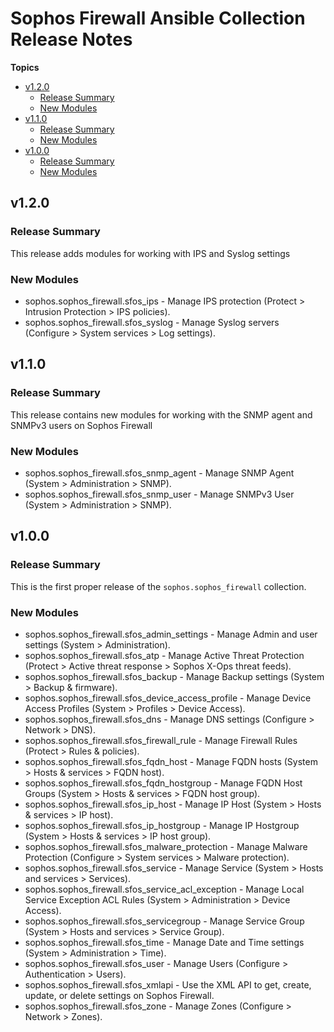 # Sophos Firewall Ansible Collection Release Notes

**Topics**

- <a href="#v1-2-0">v1\.2\.0</a>
    - <a href="#release-summary">Release Summary</a>
    - <a href="#new-modules">New Modules</a>
- <a href="#v1-1-0">v1\.1\.0</a>
    - <a href="#release-summary-1">Release Summary</a>
    - <a href="#new-modules-1">New Modules</a>
- <a href="#v1-0-0">v1\.0\.0</a>
    - <a href="#release-summary-2">Release Summary</a>
    - <a href="#new-modules-2">New Modules</a>

<a id="v1-2-0"></a>
## v1\.2\.0

<a id="release-summary"></a>
### Release Summary

This release adds modules for working with IPS and Syslog settings

<a id="new-modules"></a>
### New Modules

* sophos\.sophos\_firewall\.sfos\_ips \- Manage IPS protection \(Protect \> Intrusion Protection \> IPS policies\)\.
* sophos\.sophos\_firewall\.sfos\_syslog \- Manage Syslog servers \(Configure \> System services \> Log settings\)\.

<a id="v1-1-0"></a>
## v1\.1\.0

<a id="release-summary-1"></a>
### Release Summary

This release contains new modules for working with the SNMP agent and SNMPv3 users on Sophos Firewall

<a id="new-modules-1"></a>
### New Modules

* sophos\.sophos\_firewall\.sfos\_snmp\_agent \- Manage SNMP Agent \(System \> Administration \> SNMP\)\.
* sophos\.sophos\_firewall\.sfos\_snmp\_user \- Manage SNMPv3 User \(System \> Administration \> SNMP\)\.

<a id="v1-0-0"></a>
## v1\.0\.0

<a id="release-summary-2"></a>
### Release Summary

This is the first proper release of the <code>sophos\.sophos\_firewall</code> collection\.

<a id="new-modules-2"></a>
### New Modules

* sophos\.sophos\_firewall\.sfos\_admin\_settings \- Manage Admin and user settings \(System \> Administration\)\.
* sophos\.sophos\_firewall\.sfos\_atp \- Manage Active Threat Protection \(Protect \> Active threat response \> Sophos X\-Ops threat feeds\)\.
* sophos\.sophos\_firewall\.sfos\_backup \- Manage Backup settings \(System \> Backup \& firmware\)\.
* sophos\.sophos\_firewall\.sfos\_device\_access\_profile \- Manage Device Access Profiles \(System \> Profiles \> Device Access\)\.
* sophos\.sophos\_firewall\.sfos\_dns \- Manage DNS settings \(Configure \> Network \> DNS\)\.
* sophos\.sophos\_firewall\.sfos\_firewall\_rule \- Manage Firewall Rules \(Protect \> Rules \& policies\)\.
* sophos\.sophos\_firewall\.sfos\_fqdn\_host \- Manage FQDN hosts \(System \> Hosts \& services \> FQDN host\)\.
* sophos\.sophos\_firewall\.sfos\_fqdn\_hostgroup \- Manage FQDN Host Groups \(System \> Hosts \& services \> FQDN host group\)\.
* sophos\.sophos\_firewall\.sfos\_ip\_host \- Manage IP Host \(System \> Hosts \& services \> IP host\)\.
* sophos\.sophos\_firewall\.sfos\_ip\_hostgroup \- Manage IP Hostgroup \(System \> Hosts \& services \> IP host group\)\.
* sophos\.sophos\_firewall\.sfos\_malware\_protection \- Manage Malware Protection \(Configure \> System services \> Malware protection\)\.
* sophos\.sophos\_firewall\.sfos\_service \- Manage Service \(System \> Hosts and services \> Services\)\.
* sophos\.sophos\_firewall\.sfos\_service\_acl\_exception \- Manage Local Service Exception ACL Rules \(System \> Administration \> Device Access\)\.
* sophos\.sophos\_firewall\.sfos\_servicegroup \- Manage Service Group \(System \> Hosts and services \> Service Group\)\.
* sophos\.sophos\_firewall\.sfos\_time \- Manage Date and Time settings \(System \> Administration \> Time\)\.
* sophos\.sophos\_firewall\.sfos\_user \- Manage Users \(Configure \> Authentication \> Users\)\.
* sophos\.sophos\_firewall\.sfos\_xmlapi \- Use the XML API to get\, create\, update\, or delete settings on Sophos Firewall\.
* sophos\.sophos\_firewall\.sfos\_zone \- Manage Zones \(Configure \> Network \> Zones\)\.
